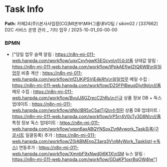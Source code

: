 # Task Info

**Path:** 카페24(주)\본사사업장\[CG]MI본부\MIH그룹\BVO팀 / sikim02 / [337662] D2C 서비스 운영 관리 _ 기타 업무 / 2025-10-01_00-00-00

### BPMN
- ["당일 업무 슬랙 알림 : https://n8n-mi-011-web.hanpda.com/workflow/uqxCxyhgwK5EGcyn\n이슈상품 상태값 알림 : https://n8n-mi-011-web.hanpda.com/workflow/tPpkAEflwIZtQ6WB\n일일업무 비중 계산 : https://n8n-mi-011-web.hanpda.com/workflow/nfZUKjPSVjE4kRfx\n일일업무 메일 수집 : https://n8n-mi-011-web.hanpda.com/workflow/DZ0FPIBeuqDjyt9p\n상품 메모 수집 : https://n8n-mi-011-web.hanpda.com/workflow/BvulJ8GZrecC2hRu\n신규 상품 정보 DB + 독스 업데이트 : https://n8n-mi-011-web.hanpda.com/workflow/dNlcIBR5xC5atTjQ\n수정된 상품 DB 업데이트 : https://n8n-mi-011-web.hanpda.com/workflow/irP5rr4V0cTy3D8N\n상품 특정 정보 독스 업데이트 : https://n8n-mi-011-web.hanpda.com/workflow/yqsn6axABQYNSoxZ\nMywork_Task등록(구글시트 일괄등록) 추가 : https://n8n-mi-011-web.hanpda.com/workflow/Z0jABMEnpZ3arq3V\nMyWork_Tasklist(→독스) 연동추가 : https://n8n-mi-011-web.hanpda.com/workflow/XmnbF9xNwd0j6K1X\nSM 뉴스 알림 : https://n8n-mi-011-web.hanpda.com/workflow/GDaKP1oxrBqOW4he"]

